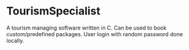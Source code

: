 # TourismSpecialist
A tourism managing software written in C. Can be used to book custom/predefined packages. User login with random password done locally.
